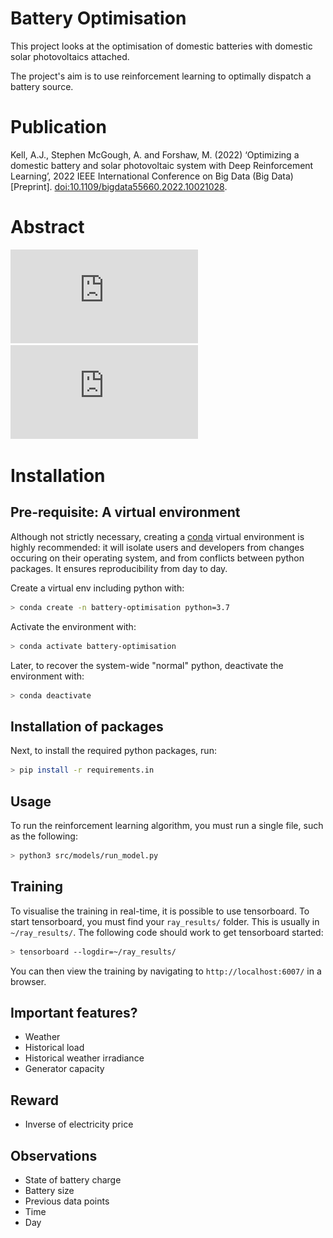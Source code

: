 Battery Optimisation
==============================

This project looks at the optimisation of domestic batteries with domestic solar photovoltaics attached.

The project's aim is to use reinforcement learning to optimally dispatch a battery source.

Publication
===========
Kell, A.J., Stephen McGough, A. and Forshaw, M. (2022) ‘Optimizing a domestic battery and solar photovoltaic system with Deep Reinforcement Learning’, 2022 IEEE International Conference on Big Data (Big Data) [Preprint]. [doi:10.1109/bigdata55660.2022.10021028](https://doi.org/10.1109/bigdata55660.2022.10021028).

Abstract
========
![Best Controller Plot](https://github.com/alexanderkell/battery-optimisation/blob/cfe6ab60103542bc6c8b8ae2da6ad7ceb7fa81b5/reports/figures/best_controller_plot.pdf)
![Optimal battery sizing](https://github.com/alexanderkell/battery-optimisation/blob/cfe6ab60103542bc6c8b8ae2da6ad7ceb7fa81b5/reports/figures/testing_barchat.pdf)



Installation
============

Pre-requisite: A virtual environment
------------------------------------

Although not strictly necessary, creating a [conda](https://www.anaconda.com/what-is-anaconda/)
virtual environment is highly recommended: it will isolate users and developers from changes
occuring on their operating system, and from conflicts between python packages. It ensures
reproducibility from day to day.

Create a virtual env including python with:

```bash
> conda create -n battery-optimisation python=3.7
```

Activate the environment with:

```bash
> conda activate battery-optimisation
```

Later, to recover the system-wide "normal" python, deactivate the environment with:

```bash
> conda deactivate
```

Installation of packages
------------------------

Next, to install the required python packages, run:

```bash
> pip install -r requirements.in
```

Usage
-----

To run the reinforcement learning algorithm, you must run a single file, such as the following:

```bash
> python3 src/models/run_model.py   
```

Training
--------

To visualise the training in real-time, it is possible to use tensorboard. To start tensorboard, you must find your `ray_results/` folder. This is usually in `~/ray_results/`. The following code should work to get tensorboard started:

```bash
> tensorboard --logdir=~/ray_results/
```

You can then view the training by navigating to `http://localhost:6007/` in a browser.


Important features?
-------------------

- Weather
- Historical load
- Historical weather irradiance
- Generator capacity


Reward
------

- Inverse of electricity price 

Observations
------------

- State of battery charge
- Battery size
- Previous data points
- Time
- Day




